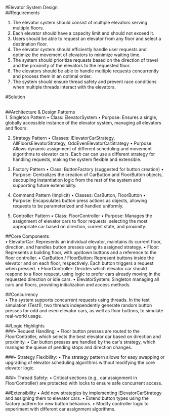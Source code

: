 #Elevator System Design
<br>
##Requirements
<br>
1. The elevator system should consist of multiple elevators serving multiple floors.
2. Each elevator should have a capacity limit and should not exceed it.
3. Users should be able to request an elevator from any floor and select a destination floor.
4. The elevator system should efficiently handle user requests and optimize the movement of elevators to minimize waiting time.
5. The system should prioritize requests based on the direction of travel and the proximity of the elevators to the requested floor.
6. The elevators should be able to handle multiple requests concurrently and process them in an optimal order.
7. The system should ensure thread safety and prevent race conditions when multiple threads interact with the elevators.

#Solution

<br>
##Architecture & Design Patterns
<br>
1. Singleton Pattern
  •	Class: ElevatorSystem
  •	Purpose: Ensures a single, globally accessible instance of the elevator system, managing all elevators and floors.
  
2. Strategy Pattern
  •	Classes: IElevatorCarStrategy, AllFloorsElevatorStrategy, OddEvenElevatorCarStrategy
  •	Purpose: Allows dynamic assignment of different scheduling and movement algorithms to elevator cars. Each car can use a different strategy for handling requests, making the system flexible and extensible.

3. Factory Pattern
  •	Class: ButtonFactory (suggested for button creation)
  •	Purpose: Centralizes the creation of CarButton and FloorButton objects, decoupling instantiation logic from the rest of the system and supporting future extensibility.

4. Command Pattern (Implicit)
  •	Classes: CarButton, FloorButton
  •	Purpose: Encapsulates button press actions as objects, allowing requests to be parameterized and handled uniformly.

6. Controller Pattern
  •	Class: FloorController
  •	Purpose: Manages the assignment of elevator cars to floor requests, selecting the most appropriate car based on direction, current state, and proximity.

##Core Components
<br>
  •	ElevatorCar: Represents an individual elevator, maintains its current floor, direction, and handles button presses using its assigned strategy.
  •	Floor: Represents a building floor, with up/down buttons and a reference to the floor controller.
  •	CarButton / FloorButton: Represent buttons inside the elevator and on each floor, respectively. Each button triggers a request when pressed.
  •	FloorController: Decides which elevator car should respond to a floor request, using logic to prefer cars already moving in the requested direction or idle cars.
  •	ElevatorSystem: Singleton managing all cars and floors, providing initialization and access methods.

##Concurrency
<br>
  •	The system supports concurrent requests using threads. In the test simulation (Test1), two threads independently generate random button presses for odd and even elevator cars, as well as floor buttons, to simulate real-world usage.

##Logic Highlights
<br>
###• Request Handling:
  •	Floor button presses are routed to the FloorController, which selects the best elevator car based on direction and proximity.
  •	Car button presses are handled by the car's strategy, which manages the queue of pending stops and direction changes.

###•	Strategy Flexibility:
  •	The strategy pattern allows for easy swapping or upgrading of elevator scheduling algorithms without modifying the core elevator logic.
  
###•	Thread Safety:
  •	Critical sections (e.g., car assignment in FloorController) are protected with locks to ensure safe concurrent access.


##Extensibility
  •	Add new strategies by implementing IElevatorCarStrategy and assigning them to elevator cars.
  •	Extend button types using the factory pattern for new button behaviors.
  •	Modify controller logic to experiment with different car assignment algorithms.


